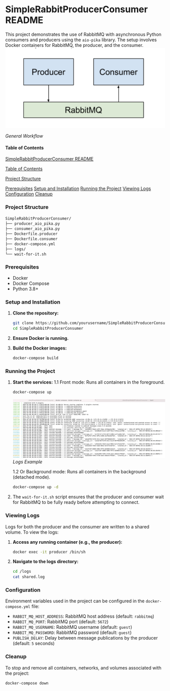 # SimpleRabbitProducerConsumer README 

This project demonstrates the use of RabbitMQ with asynchronous Python consumers and producers using the `aio-pika` library. The setup involves Docker containers for RabbitMQ, the producer, and the consumer.
![General Workflow](img/workflow.png)

*General Workflow*

#### Table of Contents
[SimpleRabbitProducerConsumer README](#simplerabbitproducerconsumer-readme)

[Table of Contents](#table-of-contents)

[Project Structure](#project-structure)

[Prerequisites](#prerequisites)
[Setup and Installation](#setup-and-installation)
[Running the Project](#running-the-project)
[Viewing Logs](#viewing-logs)
[Configuration](#configuration)
[Cleanup](#cleanup)

### Project Structure

```
SimpleRabbitProducerConsumer/
├── producer_aio_pika.py
├── consumer_aio_pika.py
├── Dockerfile.producer
├── Dockerfile.consumer
├── docker-compose.yml
├── logs/
└── wait-for-it.sh
```

### Prerequisites

- Docker
- Docker Compose
- Python 3.8+

### Setup and Installation

1. **Clone the repository:**
   ```sh
   git clone https://github.com/yourusername/SimpleRabbitProducerConsumer.git
   cd SimpleRabbitProducerConsumer
   ```

2. **Ensure Docker is running.**

3. **Build the Docker images:**
   ```sh
   docker-compose build
   ```

### Running the Project

1. **Start the services:**
   1.1 Front mode: Runs all containers in the foreground.
   ```sh
   docker-compose up
   ```

   ![Logs Example](img/logs.png)
   *Logs Example*

   1.2 Or Background mode: Runs all containers in the background (detached mode).
   ```sh
   docker-compose up -d
   ```
2. The `wait-for-it.sh` script ensures that the producer and consumer wait for RabbitMQ to be fully ready before attempting to connect.

### Viewing Logs

Logs for both the producer and the consumer are written to a shared volume. To view the logs:

1. **Access any running container (e.g., the producer):**
   ```sh
   docker exec -it producer /bin/sh
   ```

2. **Navigate to the logs directory:**
   ```sh
   cd /logs
   cat shared.log
   ```

### Configuration

Environment variables used in the project can be configured in the `docker-compose.yml` file:

- `RABBIT_MQ_HOST_ADDRESS`: RabbitMQ host address (default: `rabbitmq`)
- `RABBIT_MQ_PORT`: RabbitMQ port (default: `5672`)
- `RABBIT_MQ_USERNAME`: RabbitMQ username (default: `guest`)
- `RABBIT_MQ_PASSWORD`: RabbitMQ password (default: `guest`)
- `PUBLISH_DELAY`: Delay between message publications by the producer (default: `5` seconds)


### Cleanup

To stop and remove all containers, networks, and volumes associated with the project:

```sh
docker-compose down
```
